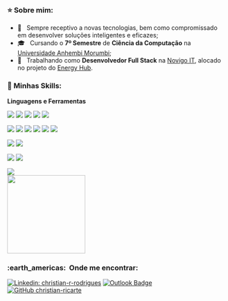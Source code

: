 <h3>⭐ Sobre mim:</h3>

- 🤔 &nbsp; Sempre receptivo a novas tecnologias, bem como compromissado em desenvolver soluções inteligentes e eficazes;
- 🎓 &nbsp; Cursando o **7º Semestre** de **Ciência da Computação** na <a href="https://portal.anhembi.br/?gad=1">Universidade Anhembi Morumbi</a>;
- 💼 &nbsp; Trabalhando como **Desenvolvedor Full Stack** na <a href="https://www.novigo-it.com/">Novigo IT</a>, alocado no projeto do [Energy Hub](https://www.bbce.com.br/ehub/).

<h3>🚀 Minhas Skills:</h3>

**Linguagens e Ferramentas**

<img src="https://img.shields.io/badge/HTML5-E34F26?style=for-the-badge&logo=html5&logoColor=black" /> <img src="https://img.shields.io/badge/CSS3-1572B6?style=for-the-badge&logo=css3&logoColor=black" /> <img src="https://img.shields.io/badge/JavaScript-F7DF1E?style=for-the-badge&logo=javascript&logoColor=black" /> <img src="https://img.shields.io/badge/TypeScript-007ACC?style=for-the-badge&logo=typescript&logoColor=black" /> <img src="https://img.shields.io/badge/Node.js-43853D?style=for-the-badge&logo=node.js&logoColor=white" />

<img src="https://img.shields.io/badge/React-20232A?style=for-the-badge&logo=react&logoColor=61DAFB" /> <img src="https://img.shields.io/badge/Bootstrap-563D7C?style=for-the-badge&logo=bootstrap&logoColor=white" /> <img src="https://img.shields.io/badge/React_Router-CA4245?style=for-the-badge&logo=react-router&logoColor=white" /> <img src="https://img.shields.io/badge/Redux-593D88?style=for-the-badge&logo=redux&logoColor=white" /> <img src="https://img.shields.io/badge/Material--UI-0081CB?style=for-the-badge&logo=material-ui&logoColor=white" /> <img src="https://img.shields.io/badge/styled--components-DB7093?style=for-the-badge&logo=styled-components&logoColor=white" />

<img src="https://img.shields.io/badge/MySQL-00000F?style=for-the-badge&logo=mysql&logoColor=white" /> <img src="https://img.shields.io/badge/Firebase-F29D0C?style=for-the-badge&logo=firebase&logoColor=white" />

<img src="https://img.shields.io/badge/GitHub-100000?style=for-the-badge&logo=github&logoColor=white" /> <img src="https://img.shields.io/badge/Git-E34F26?style=for-the-badge&logo=git&logoColor=white" />

<img src="https://img.shields.io/badge/Microsoft_Azure-0089D6?style=for-the-badge&logo=microsoft-azure&logoColor=white" />

<br/>

<a href="https://github.com/christian-ricarte">
  <img height="180em" src="https://github-readme-stats.vercel.app/api?username=christian-ricarte&theme=dracula&show_icons=true" />
</a>

<br/>

<h3> :earth_americas: &nbsp;Onde me encontrar: </h3> 

[![Linkedin: christian-r-rodrigues](https://img.shields.io/badge/-christianrrodrigues-blue?style=flat-square&logo=Linkedin&logoColor=white&link=https://linkedin.com/in/christian-r-rodrigues)](https://linkedin.com/in/christian-r-rodrigues)
[![Outlook Badge](https://img.shields.io/badge/-crrodrigues2001@outlook.com.br-006bed?style=flat-square&logo=microsoft-outlook&logoColor=white&link=mailto:crrodrigues2001@outlook.com.br)](mailto:crrodrigues2001@outlook.com.br)
[![GitHub christian-ricarte](https://img.shields.io/github/followers/christian-ricarte?label=follow&style=social)](https://github.com/christian-ricarte)
